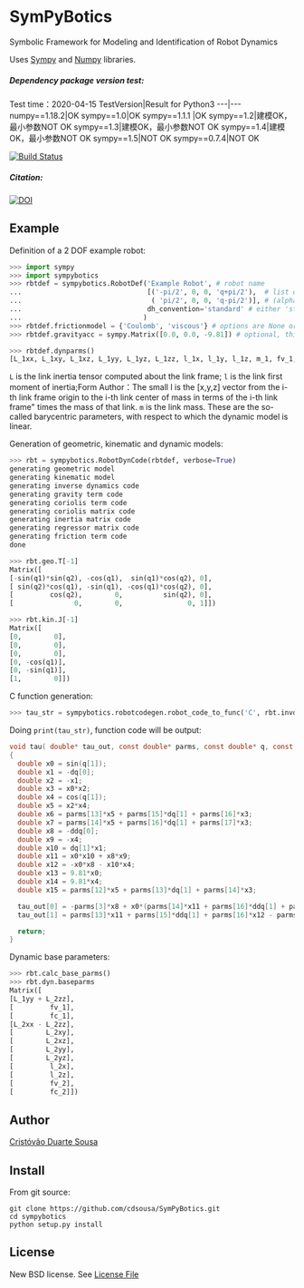 SymPyBotics
===========

Symbolic Framework for Modeling and Identification of Robot Dynamics

Uses [Sympy](http://sympy.org) and [Numpy](http://www.numpy.org/) libraries.

##### Dependency package version test:
Test time：2020-04-15
TestVersion|Result for Python3
---|---
numpy==1.18.2|OK
sympy==1.0|OK
sympy==1.1.1 |OK
sympy==1.2|建模OK，最小参数NOT OK
sympy==1.3|建模OK，最小参数NOT OK
sympy==1.4|建模OK，最小参数NOT OK
sympy==1.5|NOT OK
sympy==0.7.4|NOT OK


[![Build Status](https://travis-ci.org/cdsousa/SymPyBotics.png?branch=master)](https://travis-ci.org/cdsousa/SymPyBotics)

##### Citation:
[![DOI](https://zenodo.org/badge/920/cdsousa/SymPyBotics.png)](http://dx.doi.org/10.5281/zenodo.11365)


Example
-------

Definition of a 2 DOF example robot:

```Python
>>> import sympy
>>> import sympybotics
>>> rbtdef = sympybotics.RobotDef('Example Robot', # robot name
...                               [('-pi/2', 0, 0, 'q+pi/2'),  # list of tuples with Denavit-Hartenberg parameters
...                                ( 'pi/2', 0, 0, 'q-pi/2')], # (alpha, a, d, theta)
...                               dh_convention='standard' # either 'standard' or 'modified'
...                              )
>>> rbtdef.frictionmodel = {'Coulomb', 'viscous'} # options are None or a combination of 'Coulomb', 'viscous' and 'offset'
>>> rbtdef.gravityacc = sympy.Matrix([0.0, 0.0, -9.81]) # optional, this is the default value

```

```Python
>>> rbtdef.dynparms()
[L_1xx, L_1xy, L_1xz, L_1yy, L_1yz, L_1zz, l_1x, l_1y, l_1z, m_1, fv_1, fc_1, L_2xx, L_2xy, L_2xz, L_2yy, L_2yz, L_2zz, l_2x, l_2y, l_2z, m_2, fv_2, fc_2]

```

`L` is the link inertia tensor computed about the link frame;
`l` is the link first moment of inertia;Form Author：The small l is the [x,y,z] vector from the i-th link frame origin to the i-th link center of mass in terms of the i-th link frame" times the mass of that link.
`m` is the link mass.
These are the so-called barycentric parameters, with respect to which the dynamic model is linear.


Generation of geometric, kinematic and dynamic models:

```Python
>>> rbt = sympybotics.RobotDynCode(rbtdef, verbose=True)
generating geometric model
generating kinematic model
generating inverse dynamics code
generating gravity term code
generating coriolis term code
generating coriolis matrix code
generating inertia matrix code
generating regressor matrix code
generating friction term code
done

```

```Python
>>> rbt.geo.T[-1]
Matrix([
[-sin(q1)*sin(q2), -cos(q1),  sin(q1)*cos(q2), 0],
[ sin(q2)*cos(q1), -sin(q1), -cos(q1)*cos(q2), 0],
[         cos(q2),        0,          sin(q2), 0],
[               0,        0,                0, 1]])

```

```Python
>>> rbt.kin.J[-1]
Matrix([
[0,        0],
[0,        0],
[0,        0],
[0, -cos(q1)],
[0, -sin(q1)],
[1,        0]])

```

C function generation:

```Python
>>> tau_str = sympybotics.robotcodegen.robot_code_to_func('C', rbt.invdyn_code, 'tau_out', 'tau', rbtdef)


```
Doing `print(tau_str)`, function code will be output:

```C
void tau( double* tau_out, const double* parms, const double* q, const double* dq, const double* ddq )
{
  double x0 = sin(q[1]);
  double x1 = -dq[0];
  double x2 = -x1;
  double x3 = x0*x2;
  double x4 = cos(q[1]);
  double x5 = x2*x4;
  double x6 = parms[13]*x5 + parms[15]*dq[1] + parms[16]*x3;
  double x7 = parms[14]*x5 + parms[16]*dq[1] + parms[17]*x3;
  double x8 = -ddq[0];
  double x9 = -x4;
  double x10 = dq[1]*x1;
  double x11 = x0*x10 + x8*x9;
  double x12 = -x0*x8 - x10*x4;
  double x13 = 9.81*x0;
  double x14 = 9.81*x4;
  double x15 = parms[12]*x5 + parms[13]*dq[1] + parms[14]*x3;

  tau_out[0] = -parms[3]*x8 + x0*(parms[14]*x11 + parms[16]*ddq[1] + parms[17]*x12 - dq[1]*x15 - parms[19]*x14 + x5*x6) - x9*(parms[12]*x11 + parms[13]*ddq[1] + parms[14]*x12 + dq[1]*x7 + parms[19]*x13 - x3*x6);
  tau_out[1] = parms[13]*x11 + parms[15]*ddq[1] + parms[16]*x12 - parms[18]*x13 + parms[20]*x14 + x15*x3 - x5*x7;

  return;
}
```

Dynamic base parameters:

```Python
>>> rbt.calc_base_parms()
>>> rbt.dyn.baseparms
Matrix([
[L_1yy + L_2zz],
[         fv_1],
[         fc_1],
[L_2xx - L_2zz],
[        L_2xy],
[        L_2xz],
[        L_2yy],
[        L_2yz],
[         l_2x],
[         l_2z],
[         fv_2],
[         fc_2]])

```

Author
------

[Cristóvão Duarte Sousa](https://github.com/cdsousa)

Install
-------

From git source:

    git clone https://github.com/cdsousa/SymPyBotics.git
    cd sympybotics
    python setup.py install

License
-------

New BSD license. See [License File](LICENSE.txt)

